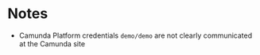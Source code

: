 # Notes

- Camunda Platform credentials `demo/demo` are not clearly communicated at the Camunda site
